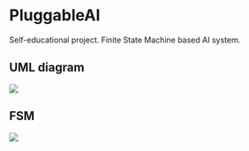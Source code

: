 # PluggableAI
Self-educational project. Finite State Machine based AI system.
## UML diagram
![](https://i.imgur.com/NojS1dP.png)
## FSM
![](https://i.imgur.com/nYkqnQC.jpg)
